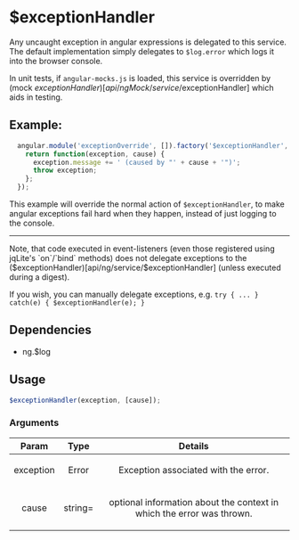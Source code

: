 



# $exceptionHandler











Any uncaught exception in angular expressions is delegated to this service.
The default implementation simply delegates to `$log.error` which logs it into
the browser console.

In unit tests, if `angular-mocks.js` is loaded, this service is overridden by
(mock $exceptionHandler)[api/ngMock/service/$exceptionHandler] which aids in testing.

## Example:

```js
  angular.module('exceptionOverride', []).factory('$exceptionHandler', function() {
    return function(exception, cause) {
      exception.message += ' (caused by "' + cause + '")';
      throw exception;
    };
  });
```

This example will override the normal action of `$exceptionHandler`, to make angular
exceptions fail hard when they happen, instead of just logging to the console.

<hr />
Note, that code executed in event-listeners (even those registered using jqLite's `on`/`bind`
methods) does not delegate exceptions to the ($exceptionHandler)[api/ng/service/$exceptionHandler]
(unless executed during a digest).

If you wish, you can manually delegate exceptions, e.g.
`try { ... } catch(e) { $exceptionHandler(e); }`







## Dependencies


* ng.$log



  

## Usage
```js
$exceptionHandler(exception, [cause]);
```





### Arguments

| Param | Type | Details |
| :--: | :--: | :--: |
| exception | Error | <p>Exception associated with the error.</p>  |
| cause | string= | <p>optional information about the context in which the error was thrown.</p>  |










